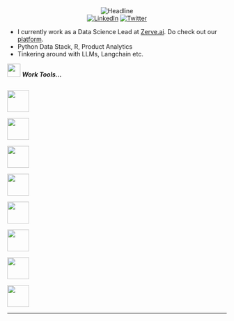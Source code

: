 <!-- Please don't remove this: Grab your social icons from https://github.com/carlsednaoui/gitsocial -->

<div>
    <div align=center>
        <img src="https://readme-typing-svg.herokuapp.com?color=%236FDA44&size=32&center=true&vCenter=true&width=600&height=50&lines=Hi+there+I'm+Kreshnaa+%F0%9F%91%8B;" alt="Headline" />
    </div>
    <div align=center>
        <a href="https://www.linkedin.com/in/kreshnaa/"><img src="https://img.shields.io/badge/Linkedin-0077b5?style=flat&logo=linkedin" alt="LinkedIn" /></a>
        <a href="https://twitter.com/_kreshnaa"><img src="https://img.shields.io/twitter/follow/_kreshnaa?style=social" alt="Twitter" /></a>
    </div>


- I currently work as a Data Science Lead at [Zerve.ai](https://www.zerve.ai/). Do check out our [platform](https://app.zerve.ai/). 
- Python Data Stack, R, Product Analytics
- Tinkering around with LLMs, Langchain etc.



<img src="https://media.giphy.com/media/iY8CRBdQXODJSCERIr/giphy.gif" width="30px">&nbsp;***Work Tools...***
<p align="left">
    
  <code> <img height="50" src="https://www.vectorlogo.zone/logos/python/python-icon.svg"> </code>
  <code> <img height="50" src="https://www.vectorlogo.zone/logos/r-project/r-project-official.svg"> </code>
  <code> <img height="50" src="https://www.vectorlogo.zone/logos/jupyter/jupyter-ar21.svg"> </code>
  <code> <img height="50" src="https://www.vectorlogo.zone/logos/mysql/mysql-ar21.svg"> </code>
  <code> <img height="50" src="https://upload.wikimedia.org/wikipedia/commons/thumb/e/ed/Pandas_logo.svg/768px-Pandas_logo.svg.png"> </code>
  <code> <img height="50" src="https://www.vectorlogo.zone/logos/numpy/numpy-ar21.svg"> </code>
  <code> <img height="50" src="https://raw.githubusercontent.com/valohai/ml-logos/master/scipy.svg"> </code>
  <code> <img height="50" src="https://www.vectorlogo.zone/logos/tensorflow/tensorflow-ar21.svg"> </code>
  <hr>
  <p align="center">
